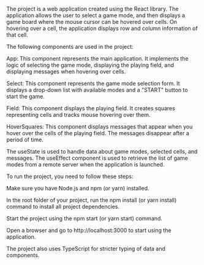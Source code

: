 The project is a web application created using the React library. The application allows the user to select a game mode, and then displays a game board where the mouse cursor can be hovered over cells. On hovering over a cell, the application displays row and column information of that cell.

The following components are used in the project:

App: This component represents the main application. It implements the logic of selecting the game mode, displaying the playing field, and displaying messages when hovering over cells.

Select: This component represents the game mode selection form. It displays a drop-down list with available modes and a "START" button to start the game.

Field: This component displays the playing field. It creates squares representing cells and tracks mouse hovering over them.

HoverSquares: This component displays messages that appear when you hover over the cells of the playing field. The messages disappear after a period of time.

The useState is used to handle data about game modes, selected cells, and messages. The useEffect component is used to retrieve the list of game modes from a remote server when the application is launched.

To run the project, you need to follow these steps:

Make sure you have Node.js and npm (or yarn) installed.

In the root folder of your project, run the npm install (or yarn install) command to install all project dependencies.

Start the project using the npm start (or yarn start) command.

Open a browser and go to http://localhost:3000 to start using the application.

The project also uses TypeScript for stricter typing of data and components.
